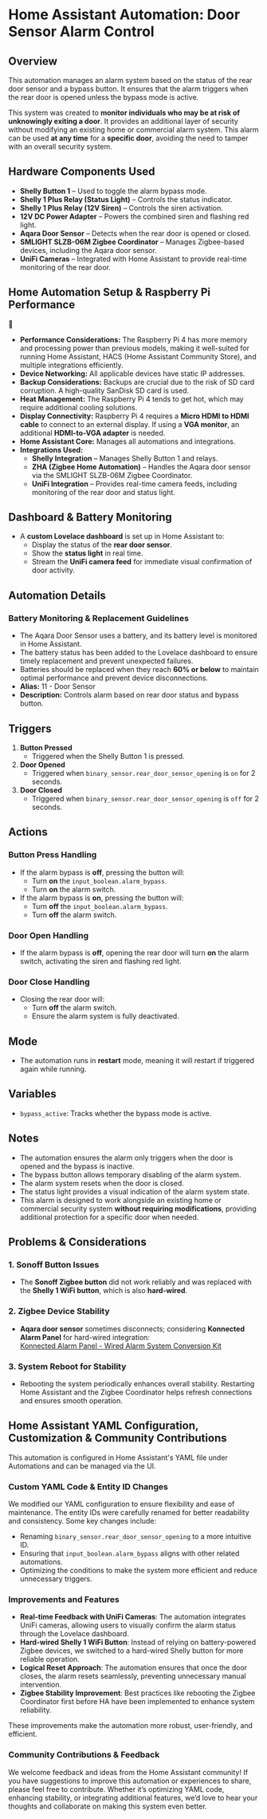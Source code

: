 # Home Assistant Automation: Door Sensor Alarm Control

## Overview
This automation manages an alarm system based on the status of the rear door sensor and a bypass button. It ensures that the alarm triggers when the rear door is opened unless the bypass mode is active.

This system was created to **monitor individuals who may be at risk of unknowingly exiting a door**. It provides an additional layer of security without modifying an existing home or commercial alarm system. This alarm can be used **at any time** for a **specific door**, avoiding the need to tamper with an overall security system.

## Hardware Components Used
- **Shelly Button 1** – Used to toggle the alarm bypass mode.
- **Shelly 1 Plus Relay (Status Light)** – Controls the status indicator.
- **Shelly 1 Plus Relay (12V Siren)** – Controls the siren activation.
- **12V DC Power Adapter** – Powers the combined siren and flashing red light.
- **Aqara Door Sensor** – Detects when the rear door is opened or closed.
- **SMLIGHT SLZB-06M Zigbee Coordinator** – Manages Zigbee-based devices, including the Aqara door sensor.
- **UniFi Cameras** – Integrated with Home Assistant to provide real-time monitoring of the rear door.

## Home Automation Setup & Raspberry Pi Performance

- **Performance Considerations:** The Raspberry Pi 4 has more memory and processing power than previous models, making it well-suited for running Home Assistant, HACS (Home Assistant Community Store), and multiple integrations efficiently.
- **Device Networking:** All applicable devices have static IP addresses.
- **Backup Considerations:** Backups are crucial due to the risk of SD card corruption. A high-quality SanDisk SD card is used.
- **Heat Management:** The Raspberry Pi 4 tends to get hot, which may require additional cooling solutions.
- **Display Connectivity:** Raspberry Pi 4 requires a **Micro HDMI to HDMI cable** to connect to an external display. If using a **VGA monitor**, an additional **HDMI-to-VGA adapter** is needed.
- **Home Assistant Core:** Manages all automations and integrations.
- **Integrations Used:**
  - **Shelly Integration** – Manages Shelly Button 1 and relays.
  - **ZHA (Zigbee Home Automation)** – Handles the Aqara door sensor via the SMLIGHT SLZB-06M Zigbee Coordinator.
  - **UniFi Integration** – Provides real-time camera feeds, including monitoring of the rear door and status light.

## Dashboard & Battery Monitoring
- A **custom Lovelace dashboard** is set up in Home Assistant to:
  - Display the status of the **rear door sensor**.
  - Show the **status light** in real time.
  - Stream the **UniFi camera feed** for immediate visual confirmation of door activity.

## Automation Details

### Battery Monitoring & Replacement Guidelines
- The Aqara Door Sensor uses a battery, and its battery level is monitored in Home Assistant.
- The battery status has been added to the Lovelace dashboard to ensure timely replacement and prevent unexpected failures.
- Batteries should be replaced when they reach **60% or below** to maintain optimal performance and prevent device disconnections.
- **Alias:** 11 - Door Sensor
- **Description:** Controls alarm based on rear door status and bypass button.

## Triggers
1. **Button Pressed**
   - Triggered when the Shelly Button 1 is pressed.
2. **Door Opened**
   - Triggered when `binary_sensor.rear_door_sensor_opening` is `on` for 2 seconds.
3. **Door Closed**
   - Triggered when `binary_sensor.rear_door_sensor_opening` is `off` for 2 seconds.

## Actions
### Button Press Handling
- If the alarm bypass is **off**, pressing the button will:
  - Turn **on** the `input_boolean.alarm_bypass`.
  - Turn **on** the alarm switch.
- If the alarm bypass is **on**, pressing the button will:
  - Turn **off** the `input_boolean.alarm_bypass`.
  - Turn **off** the alarm switch.

### Door Open Handling
- If the alarm bypass is **off**, opening the rear door will turn **on** the alarm switch, activating the siren and flashing red light.

### Door Close Handling
- Closing the rear door will:
  - Turn **off** the alarm switch.
  - Ensure the alarm system is fully deactivated.

## Mode
- The automation runs in **restart** mode, meaning it will restart if triggered again while running.

## Variables
- `bypass_active`: Tracks whether the bypass mode is active.

## Notes
- The automation ensures the alarm only triggers when the door is opened and the bypass is inactive.
- The bypass button allows temporary disabling of the alarm system.
- The alarm system resets when the door is closed.
- The status light provides a visual indication of the alarm system state.
- This alarm is designed to work alongside an existing home or commercial security system **without requiring modifications**, providing additional protection for a specific door when needed.

## Problems & Considerations
### 1. **Sonoff Button Issues**
- The **Sonoff Zigbee button** did not work reliably and was replaced with the **Shelly 1 WiFi button**, which is also **hard-wired**.

### 2. **Zigbee Device Stability**
- **Aqara door sensor** sometimes disconnects; considering **Konnected Alarm Panel** for hard-wired integration:  
  [Konnected Alarm Panel - Wired Alarm System Conversion Kit](https://konnected.io/products/konnected-alarm-panel-wired-alarm-system-conversion-kit)

### 3. **System Reboot for Stability**
- Rebooting the system periodically enhances overall stability. Restarting Home Assistant and the Zigbee Coordinator helps refresh connections and ensures smooth operation.

## Home Assistant YAML Configuration, Customization & Community Contributions
This automation is configured in Home Assistant's YAML file under Automations and can be managed via the UI.

### Custom YAML Code & Entity ID Changes
We modified our YAML configuration to ensure flexibility and ease of maintenance. The entity IDs were carefully renamed for better readability and consistency. Some key changes include:
- Renaming `binary_sensor.rear_door_sensor_opening` to a more intuitive ID.
- Ensuring that `input_boolean.alarm_bypass` aligns with other related automations.
- Optimizing the conditions to make the system more efficient and reduce unnecessary triggers.

### Improvements and Features
- **Real-time Feedback with UniFi Cameras**: The automation integrates UniFi cameras, allowing users to visually confirm the alarm status through the Lovelace dashboard.
- **Hard-wired Shelly 1 WiFi Button**: Instead of relying on battery-powered Zigbee devices, we switched to a hard-wired Shelly button for more reliable operation.
- **Logical Reset Approach**: The automation ensures that once the door closes, the alarm resets seamlessly, preventing unnecessary manual intervention.
- **Zigbee Stability Improvement**: Best practices like rebooting the Zigbee Coordinator first before HA have been implemented to enhance system reliability.

These improvements make the automation more robust, user-friendly, and efficient.

### Community Contributions & Feedback
We welcome feedback and ideas from the Home Assistant community! If you have suggestions to improve this automation or experiences to share, please feel free to contribute. Whether it’s optimizing YAML code, enhancing stability, or integrating additional features, we’d love to hear your thoughts and collaborate on making this system even better.

